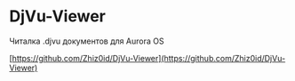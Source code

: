 DjVu-Viewer
===================

Читалка .djvu документов для Aurora OS

[https://github.com/Zhiz0id/DjVu-Viewer](https://github.com/Zhiz0id/DjVu-Viewer)
